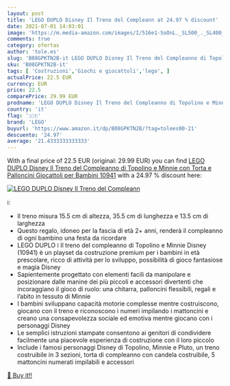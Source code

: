 ```yaml
---
layout: post
title: 'LEGO DUPLO Disney Il Treno del Compleann at 24.97 % discount'
date: 2021-07-01 14:03:01
image: 'https://m.media-amazon.com/images/I/516e1-SoOnL._SL500_._SL400_.jpg'
comments: true
category: ofertas
author: 'tole.es'
slug: 'B08GPKTN2B-it LEGO DUPLO Disney Il Treno del Compleanno di Topolino e...'
sku: 'B08GPKTN2B-it'
tags: [ 'Costruzioni','Giochi e giocattoli','lego', ]
actualPrice: 22.5 EUR
currency: EUR
price: 22.5
comparePrice: 29.99 EUR
prodname: 'LEGO DUPLO Disney Il Treno del Compleanno di Topolino e Minnie con Torta e Palloncini  Giocattoli per Bambini  10941'
country: 'it'
flag: '🇮🇹'
brand: 'LEGO'
buyurl: 'https://www.amazon.it/dp/B08GPKTN2B/?tag=tolees00-21'
descuento: '24.97'
average: '21.4333333333333'
---
```


With a final price of 22.5 EUR (original: 29.99 EUR) you can find [LEGO DUPLO Disney Il Treno del Compleanno di Topolino e Minnie con Torta e Palloncini  Giocattoli per Bambini  10941](https://www.amazon.it/dp/B08GPKTN2B/?tag=tolees00-21) with a  24.97 % discount here:

[![LEGO DUPLO Disney Il Treno del Compleann](https://m.media-amazon.com/images/I/516e1-SoOnL._SL500_._SL400_.jpg)](https://www.amazon.it/dp/B08GPKTN2B/?tag=tolees00-21)

ℹ️:

- Il treno misura 15.5 cm di altezza, 35.5 cm di lunghezza e 13.5 cm di larghezza
- Questo regalo, idoneo per la fascia di età 2+ anni, renderà il compleanno di ogni bambino una festa da ricordare
- LEGO DUPLO ǀ Il treno del compleanno di Topolino e Minnie Disney (10941) è un playset da costruzione premium per i bambini in età prescolare, ricco di attività per lo sviluppo, possibilità di gioco fantasiose e magia Disney
- Sapientemente progettato con elementi facili da manipolare e posizionare dalle manine dei più piccoli e accessori divertenti che incoraggiano il gioco di ruolo: una chitarra, palloncini flessibili, regali e l’abito in tessuto di Minnie
- I bambini sviluppano capacità motorie complesse mentre costruiscono, giocano con il treno e riconoscono i numeri impilando i mattoncini e creano una consapevolezza sociale ed emotiva mentre giocano con i personaggi Disney
- Le semplici istruzioni stampate consentono ai genitori di condividere facilmente una piacevole esperienza di costruzione con il loro piccolo
- Include i famosi personaggi Disney di Topolino, Minnie e Pluto, un treno costruibile in 3 sezioni, torta di compleanno con candela costruibile, 5 mattoncini numerati impilabili e accessori

[🛒 Buy it!!](https://www.amazon.it/dp/B08GPKTN2B/?tag=tolees00-21)
